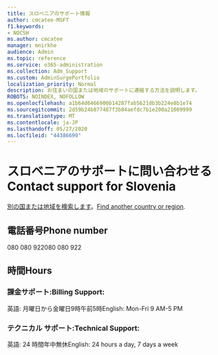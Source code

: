 ```yaml
---
title: スロベニアのサポート情報
author: cmcatee-MSFT
f1.keywords:
- NOCSH
ms.author: cmcatee
manager: mnirkhe
audience: Admin
ms.topic: reference
ms.service: o365-administration
ms.collection: Adm_Support
ms.custom: AdminSurgePortfolio
localization_priority: Normal
description: お住まいの国または地域のサポートに連絡する方法を説明します。
ROBOTS: NOINDEX, NOFOLLOW
ms.openlocfilehash: a1b64d6466900b14287fab5621db3b224e8b1e74
ms.sourcegitcommit: 2d59b24b877487f3b84aefdc7b1e200a21009999
ms.translationtype: MT
ms.contentlocale: ja-JP
ms.lasthandoff: 05/27/2020
ms.locfileid: "44386699"
---
```

# <a name="contact-support-for-slovenia"></a><span data-ttu-id="cf72f-103">スロベニアのサポートに問い合わせる</span><span class="sxs-lookup"><span data-stu-id="cf72f-103">Contact support for Slovenia</span></span>

<span data-ttu-id="cf72f-104">[別の国または地域を検索します](../contact-support-for-business-products.md)。</span><span class="sxs-lookup"><span data-stu-id="cf72f-104">[Find another country or region](../contact-support-for-business-products.md).</span></span>

## <a name="phone-number"></a><span data-ttu-id="cf72f-105">電話番号</span><span class="sxs-lookup"><span data-stu-id="cf72f-105">Phone number</span></span>
<span data-ttu-id="cf72f-106">080 080 922</span><span class="sxs-lookup"><span data-stu-id="cf72f-106">080 080 922</span></span>

## <a name="hours"></a><span data-ttu-id="cf72f-107">時間</span><span class="sxs-lookup"><span data-stu-id="cf72f-107">Hours</span></span>
### <a name="billing-support"></a><span data-ttu-id="cf72f-108">課金サポート:</span><span class="sxs-lookup"><span data-stu-id="cf72f-108">Billing Support:</span></span>

<span data-ttu-id="cf72f-109">英語: 月曜日から金曜日9時午前5時</span><span class="sxs-lookup"><span data-stu-id="cf72f-109">English: Mon-Fri 9 AM-5 PM</span></span>

### <a name="technical-support"></a><span data-ttu-id="cf72f-110">テクニカル サポート:</span><span class="sxs-lookup"><span data-stu-id="cf72f-110">Technical Support:</span></span>

<span data-ttu-id="cf72f-111">英語: 24 時間年中無休</span><span class="sxs-lookup"><span data-stu-id="cf72f-111">English: 24 hours a day, 7 days a week</span></span>

